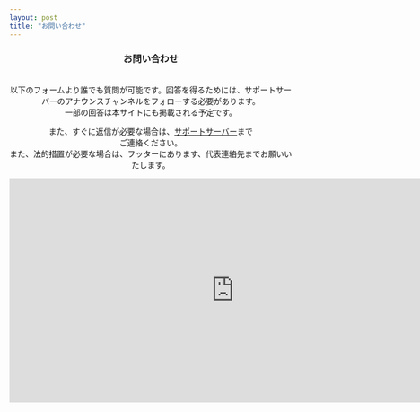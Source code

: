 ```yaml
---
layout: post
title: "お問い合わせ"
---
```

<center>
<h3 class="main-title">お問い合わせ</h3>
<br>
以下のフォームより誰でも質問が可能です。回答を得るためには、サポートサーバーのアナウンスチャンネルをフォローする必要があります。<br>
一部の回答は本サイトにも掲載される予定です。<br>

また、すぐに返信が必要な場合は、<a href="https://discord.gg/UVMnARV" class="a-orange">サポートサーバー</a>まで<br class="java">ご連絡ください。<br>また、法的措置が必要な場合は、フッターにあります、代表連絡先までお願いいたします。
<br>
<iframe src="https://docs.google.com/forms/d/e/1FAIpQLSdru71mc96CQnIhgR81P9Cm-u7SbhRsSF-9gruxlCVl55p2vA/viewform?embedded=true" width="800" height="400" frameborder="0" marginheight="150" marginwidth="0">読み込んでいます…</iframe>
